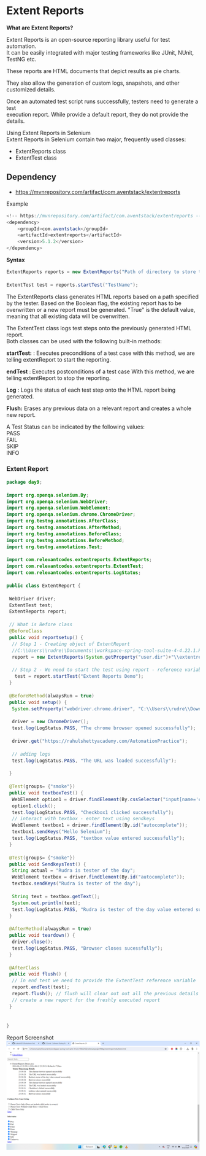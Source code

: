 # Extent Reports

**What are Extent Reports?**

Extent Reports is an open-source reporting library useful for test automation.  
It can be easily integrated with major testing frameworks like JUnit, NUnit, TestNG etc.

These reports are HTML documents that depict results as pie charts.

They also allow the generation of custom logs, snapshots, and other customized details.

Once an automated test script runs successfully, testers need to generate a test  
execution report. While provide a default report, they do not provide the details.  

Using Extent Reports in Selenium  
Extent Reports in Selenium contain two major, frequently used classes:  

* ExtentReports class
* ExtentTest class

## Dependency

* https://mvnrepository.com/artifact/com.aventstack/extentreports

Example  

```java
<!-- https://mvnrepository.com/artifact/com.aventstack/extentreports -->
<dependency>
    <groupId>com.aventstack</groupId>
    <artifactId>extentreports</artifactId>
    <version>5.1.2</version>
</dependency>
```

**Syntax**  

```java
ExtentReports reports = new ExtentReports("Path of directory to store the resultant HTML file", true/false);

ExtentTest test = reports.startTest("TestName");

```

The ExtentReports class generates HTML reports based on a path specified by the tester. Based on the Boolean flag,
the existing  report has to be overwritten or a new report must be generated. "True" is the default value, meaning
that all existing data will be overwritten.

The ExtentTest class logs test steps onto the previously generated HTML report.  
Both classes can be used with the following built-in methods:

**startTest:** : Executes preconditions of a test case
with this method, we are telling extentReport to start the reporting.

**endTest** : Executes postconditions of a test case
With this method, we are telling extentReport to stop the reporting.

**Log** : Logs the status of each test step onto the HTML report being generated.

**Flush:** Erases any previous data on a relevant report and creates a whole new report.

A Test Status can be indicated by the following values:  
PASS  
FAIL  
SKIP  
INFO  

### Extent Report

```java
package day9;

import org.openqa.selenium.By;
import org.openqa.selenium.WebDriver;
import org.openqa.selenium.WebElement;
import org.openqa.selenium.chrome.ChromeDriver;
import org.testng.annotations.AfterClass;
import org.testng.annotations.AfterMethod;
import org.testng.annotations.BeforeClass;
import org.testng.annotations.BeforeMethod;
import org.testng.annotations.Test;

import com.relevantcodes.extentreports.ExtentReports;
import com.relevantcodes.extentreports.ExtentTest;
import com.relevantcodes.extentreports.LogStatus;

public class ExtentReport {
 
 WebDriver driver;
 ExtentTest test;
 ExtentReports report;
 
 // What is Before class
 @BeforeClass
 public void reportsetup() {
  // Step 1 - Creating object of ExtentReport
  //C:\\Users\\rudre\\Documents\\workspace-spring-tool-suite-4-4.22.1.RELEASE\\seleniumproject9May\\src\\main\\extentreport.html
  report = new ExtentReports(System.getProperty("user.dir")+"\\extentreportrahultests.html");
  
  // Step 2 - We need to start the test using report - reference variable ExtentReports class.
   test = report.startTest("Extent Reports Demo");
 }
 
 @BeforeMethod(alwaysRun = true)
 public void setup() {
  System.setProperty("webdriver.chrome.driver", "C:\\Users\\rudre\\Downloads\\chromedriver-win64-12June\\chromedriver-win64\\chromedriver.exe");

  driver = new ChromeDriver();
  test.log(LogStatus.PASS, "The chrome browser opened successfully");

  driver.get("https://rahulshettyacademy.com/AutomationPractice");
  
  // adding logs
  test.log(LogStatus.PASS, "The URL was loaded successfully");
 
 }
 
 @Test(groups= {"smoke"})
 public void textboxTest() {
  WebElement option1 = driver.findElement(By.cssSelector("input[name='checkBoxOption1']"));
  option1.click();
  test.log(LogStatus.PASS, "Checkbox1 clicked successfully");
  // interact with textbox - enter text using sendkeys
  WebElement textbox1 = driver.findElement(By.id("autocomplete"));
  textbox1.sendKeys("Hello Selenium");
  test.log(LogStatus.PASS, "textbox value entered successfully");
 }
 
 @Test(groups= {"smoke"})
 public void SendkeysTest() {
  String actual = "Rudra is tester of the day";
  WebElement textbox = driver.findElement(By.id("autocomplete"));
  textbox.sendKeys("Rudra is tester of the day");
  
  String text = textbox.getText();
  System.out.println(text);
  test.log(LogStatus.PASS, "Rudra is tester of the day value entered successfully");
 }
 
 @AfterMethod(alwaysRun = true)
 public void teardown() {
  driver.close();
  test.log(LogStatus.PASS, "Browser closes sucessfully");
 }
 
 @AfterClass
 public void flush() {
  // In end test we need to provide the ExtentTest reference variable
  report.endTest(test);
  report.flush(); // flush will clear out out all the previous details and it 
  // create a new report for the freshly executed report
 }
 
 
}


```

Report Screenshot
![alt text](image-30.png)
